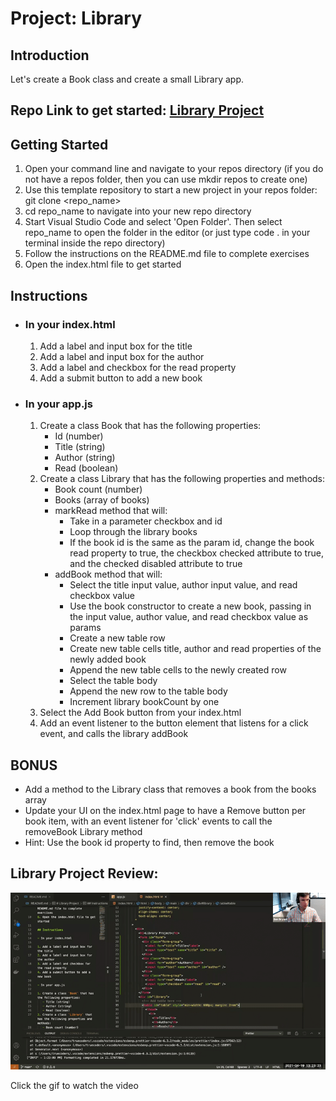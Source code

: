 # Project: Library

## Introduction

Let's create a Book class and create a small Library app.

## Repo Link to get started: [Library Project](https://github.com/Bryantellius/Library_Project)

## Getting Started
1. Open your command line and navigate to your repos directory (if you do not have a repos folder, then you can use mkdir repos to create one)
2. Use this template repository to start a new project in your repos folder: git clone &lt;repo_name>
3. cd repo_name to navigate into your new repo directory
4. Start Visual Studio Code and select 'Open Folder'. Then select repo_name to open the folder in the editor (or just type code . in your terminal inside the repo directory)
5. Follow the instructions on the README.md file to complete exercises
6. Open the index.html file to get started

## Instructions
- ### In your index.html
    1. Add a label and input box for the title
    2. Add a label and input box for the author
    3. Add a label and checkbox for the read property
    4. Add a submit button to add a new book
- ### In your app.js
    1. Create a class Book that has the following properties:
        * Id (number)
        * Title (string)
        * Author (string)
        * Read (boolean)
    2. Create a class Library that has the following properties and methods:
        * Book count (number)
        * Books (array of books)
        * markRead method that will:
            * Take in a parameter checkbox and id
            * Loop through the library books
            * If the book id is the same as the param id, change the book read property to true, the checkbox checked attribute to true, and the checked disabled attribute to true
        * addBook method that will:
            * Select the title input value, author input value, and read checkbox value
            * Use the book constructor to create a new book, passing in the input value, author value, and read checkbox value as params
            * Create a new table row
            * Create new table cells title, author and read properties of the newly added book
            * Append the new table cells to the newly created row
            * Select the table body
            * Append the new row to the table body
            * Increment library bookCount by one
    3. Select the Add Book button from your index.html
    4. Add an event listener to the button element that listens for a click event, and calls the library addBook

## BONUS
* Add a method to the Library class that removes a book from the books array
* Update your UI on the index.html page to have a Remove button per book item, with an event listener for 'click' events to call the removeBook Library method
* Hint: Use the book id property to find, then remove the book

## Library Project Review:

[![gif1](gif1.gif)](https://vimeo.com/538858683)

Click the gif to watch the video